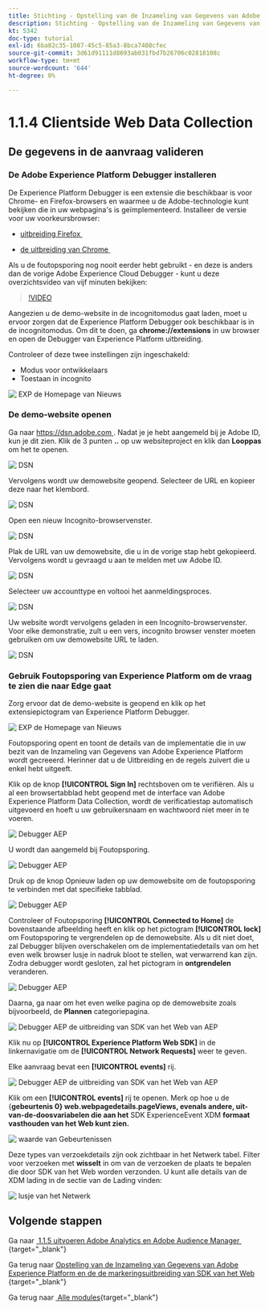 ```yaml
---
title: Stichting - Opstelling van de Inzameling van Gegevens van Adobe Experience Platform en de uitbreiding van SDK van het Web - de Inzameling van Gegevens van het Web aan de cliënt-kant
description: Stichting - Opstelling van de Inzameling van Gegevens van Adobe Experience Platform en de uitbreiding van SDK van het Web - de Inzameling van Gegevens van het Web aan de cliënt-kant
kt: 5342
doc-type: tutorial
exl-id: 6ba82c35-1087-45c5-85a3-8bca7408cfec
source-git-commit: 3d61d91111d8693ab031fbd7b26706c02818108c
workflow-type: tm+mt
source-wordcount: '644'
ht-degree: 0%

---
```


# 1.1.4 Clientside Web Data Collection

## De gegevens in de aanvraag valideren

### De Adobe Experience Platform Debugger installeren

De Experience Platform Debugger is een extensie die beschikbaar is voor Chrome- en Firefox-browsers en waarmee u de Adobe-technologie kunt bekijken die in uw webpagina&#39;s is geïmplementeerd. Installeer de versie voor uw voorkeursbrowser:

- [&#x200B; uitbreiding Firefox &#x200B;](https://addons.mozilla.org/nl/firefox/addon/adobe-experience-platform-dbg/)

- [&#x200B; de uitbreiding van Chrome &#x200B;](https://chrome.google.com/webstore/detail/adobe-experience-platform/bfnnokhpnncpkdmbokanobigaccjkpob)

Als u de foutopsporing nog nooit eerder hebt gebruikt - en deze is anders dan de vorige Adobe Experience Cloud Debugger - kunt u deze overzichtsvideo van vijf minuten bekijken:

>[!VIDEO](https://video.tv.adobe.com/v/32156?quality=12&learn=on)

Aangezien u de demo-website in de incognitomodus gaat laden, moet u ervoor zorgen dat de Experience Platform Debugger ook beschikbaar is in de incognitomodus. Om dit te doen, ga **chrome://extensions** in uw browser en open de Debugger van Experience Platform uitbreiding.

Controleer of deze twee instellingen zijn ingeschakeld:

- Modus voor ontwikkelaars
- Toestaan in incognito

![&#x200B; EXP de Homepage van Nieuws &#x200B;](./images/ext1.png)

### De demo-website openen

Ga naar [&#x200B; https://dsn.adobe.com &#x200B;](https://dsn.adobe.com). Nadat je je hebt aangemeld bij je Adobe ID, kun je dit zien. Klik de 3 punten **..** op uw websiteproject en klik dan **Looppas** om het te openen.

![&#x200B; DSN &#x200B;](./images/web8.png)

Vervolgens wordt uw demowebsite geopend. Selecteer de URL en kopieer deze naar het klembord.

![&#x200B; DSN &#x200B;](./../../../getting-started/gettingstarted/images/web3.png)

Open een nieuw Incognito-browservenster.

![&#x200B; DSN &#x200B;](./../../../getting-started/gettingstarted/images/web4.png)

Plak de URL van uw demowebsite, die u in de vorige stap hebt gekopieerd. Vervolgens wordt u gevraagd u aan te melden met uw Adobe ID.

![&#x200B; DSN &#x200B;](./../../../getting-started/gettingstarted/images/web5.png)

Selecteer uw accounttype en voltooi het aanmeldingsproces.

![&#x200B; DSN &#x200B;](./../../../getting-started/gettingstarted/images/web6.png)

Uw website wordt vervolgens geladen in een Incognito-browservenster. Voor elke demonstratie, zult u een vers, incognito browser venster moeten gebruiken om uw demowebsite URL te laden.

![&#x200B; DSN &#x200B;](./../../../getting-started/gettingstarted/images/web7.png)

### Gebruik Foutopsporing van Experience Platform om de vraag te zien die naar Edge gaat

Zorg ervoor dat de demo-website is geopend en klik op het extensiepictogram van Experience Platform Debugger.

![&#x200B; EXP de Homepage van Nieuws &#x200B;](./images/ext2.png)

Foutopsporing opent en toont de details van de implementatie die in uw bezit van de Inzameling van Gegevens van Adobe Experience Platform wordt gecreeerd. Herinner dat u de Uitbreiding en de regels zuivert die u enkel hebt uitgeeft.

Klik op de knop **[!UICONTROL Sign In]** rechtsboven om te verifiëren. Als u al een browsertabblad hebt geopend met de interface van Adobe Experience Platform Data Collection, wordt de verificatiestap automatisch uitgevoerd en hoeft u uw gebruikersnaam en wachtwoord niet meer in te voeren.

![&#x200B; Debugger AEP &#x200B;](./images/validate2.png)

U wordt dan aangemeld bij Foutopsporing.

![&#x200B; Debugger AEP &#x200B;](./images/validate2ab.png)

Druk op de knop Opnieuw laden op uw demowebsite om de foutopsporing te verbinden met dat specifieke tabblad.

![&#x200B; Debugger AEP &#x200B;](./images/validate2a.png)

Controleer of Foutopsporing **[!UICONTROL Connected to Home]** de bovenstaande afbeelding heeft en klik op het pictogram **[!UICONTROL lock]** om Foutopsporing te vergrendelen op de demowebsite. Als u dit niet doet, zal Debugger blijven overschakelen om de implementatiedetails van om het even welk browser lusje in nadruk bloot te stellen, wat verwarrend kan zijn. Zodra debugger wordt gesloten, zal het pictogram in **ontgrendelen** veranderen.

![&#x200B; Debugger AEP &#x200B;](./images/validate3.png)

Daarna, ga naar om het even welke pagina op de demowebsite zoals bijvoorbeeld, de **Plannen** categoriepagina.

![&#x200B; Debugger AEP de uitbreiding van SDK van het Web van AEP &#x200B;](./images/validate4.png)

Klik nu op **[!UICONTROL Experience Platform Web SDK]** in de linkernavigatie om de **[!UICONTROL Network Requests]** weer te geven.

Elke aanvraag bevat een **[!UICONTROL events]** rij.

![&#x200B; Debugger AEP de uitbreiding van SDK van het Web van AEP &#x200B;](./images/validate5.png)

Klik om een **[!UICONTROL events]** rij te openen. Merk op hoe u de {**gebeurtenis 0} web.webpagedetails.pageViews, evenals andere, uit-van-de-doosvariabelen die aan het** SDK ExperienceEvent XDM **formaat vasthouden van het Web kunt zien.**

![&#x200B; waarde van Gebeurtenissen &#x200B;](./images/validate8.png)

Deze types van verzoekdetails zijn ook zichtbaar in het Netwerk tabel. Filter voor verzoeken met **wisselt** in om van de verzoeken de plaats te bepalen die door SDK van het Web worden verzonden. U kunt alle details van de XDM lading in de sectie van de Lading vinden:

![&#x200B; lusje van het Netwerk &#x200B;](./images/validate9.png)

## Volgende stappen

Ga naar [&#x200B; 1.1.5 uitvoeren Adobe Analytics en Adobe Audience Manager &#x200B;](./ex5.md){target="_blank"}

Ga terug naar [&#x200B; Opstelling van de Inzameling van Gegevens van Adobe Experience Platform en de de markeringsuitbreiding van SDK van het Web &#x200B;](./data-ingestion-launch-web-sdk.md){target="_blank"}

Ga terug naar [&#x200B; Alle modules &#x200B;](./../../../../overview.md){target="_blank"}
